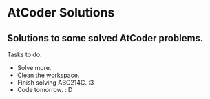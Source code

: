 # AtCoder Solutions
 Solutions to some solved AtCoder problems.
------------------------------------------
Tasks to do:
- Solve more.
- Clean the workspace.
- Finish solving ABC214C. :3
- Code tomorrow. : D
